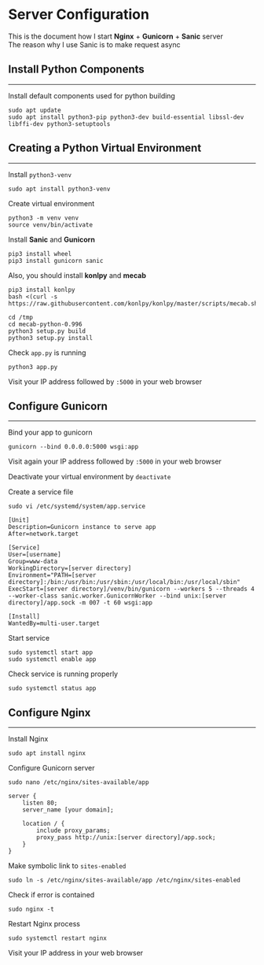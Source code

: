 # Server Configuration

This is the document how I start **Nginx** + **Gunicorn** + **Sanic** server   
The reason why I use Sanic is to make request async   

## Install Python Components
---

Install default components used for python building   

```
sudo apt update
sudo apt install python3-pip python3-dev build-essential libssl-dev libffi-dev python3-setuptools
```

## Creating a Python Virtual Environment
---

Install `python3-venv`   

```
sudo apt install python3-venv
```

Create virtual environment   

```
python3 -m venv venv
source venv/bin/activate
```

Install **Sanic** and **Gunicorn**   

```
pip3 install wheel
pip3 install gunicorn sanic
```

Also, you should install **konlpy** and **mecab**   

```
pip3 install konlpy
bash <(curl -s https://raw.githubusercontent.com/konlpy/konlpy/master/scripts/mecab.sh)

cd /tmp
cd mecab-python-0.996
python3 setup.py build
python3 setup.py install
```

Check `app.py` is running   

```
python3 app.py
```

Visit your IP address followed by `:5000` in your web browser   

## Configure Gunicorn
---

Bind your app to gunicorn

```
gunicorn --bind 0.0.0.0:5000 wsgi:app
```

Visit again your IP address followed by `:5000` in your web browser   

Deactivate your virtual environment by `deactivate`   

Create a service file   

```
sudo vi /etc/systemd/system/app.service
```

```
[Unit]
Description=Gunicorn instance to serve app
After=network.target

[Service]
User=[username]
Group=www-data
WorkingDirectory=[server directory]
Environment="PATH=[server directory]:/bin:/usr/bin:/usr/sbin:/usr/local/bin:/usr/local/sbin"
ExecStart=[server directory]/venv/bin/gunicorn --workers 5 --threads 4 --worker-class sanic.worker.GunicornWorker --bind unix:[server directory]/app.sock -m 007 -t 60 wsgi:app

[Install]
WantedBy=multi-user.target
```

Start service   

```
sudo systemctl start app
sudo systemctl enable app
```

Check service is running properly

```
sudo systemctl status app
```

## Configure Nginx
---

Install Nginx   

```
sudo apt install nginx
```

Configure Gunicorn server

```
sudo nano /etc/nginx/sites-available/app
```

```
server {
    listen 80;
    server_name [your domain];

    location / {
        include proxy_params;
        proxy_pass http://unix:[server directory]/app.sock;
    }
}
```

Make symbolic link to `sites-enabled`   

```
sudo ln -s /etc/nginx/sites-available/app /etc/nginx/sites-enabled
```

Check if error is contained   

```
sudo nginx -t
```

Restart Nginx process   

```
sudo systemctl restart nginx
```

Visit your IP address in your web browser   

